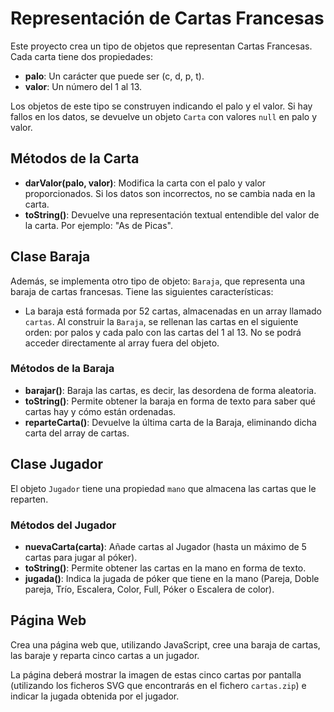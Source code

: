 # Representación de Cartas Francesas

Este proyecto crea un tipo de objetos que representan Cartas Francesas. Cada carta tiene dos propiedades:

- **palo**: Un carácter que puede ser (c, d, p, t).
- **valor**: Un número del 1 al 13.

Los objetos de este tipo se construyen indicando el palo y el valor. Si hay fallos en los datos, se devuelve un objeto `Carta` con valores `null` en palo y valor.

## Métodos de la Carta

- **darValor(palo, valor)**: Modifica la carta con el palo y valor proporcionados. Si los datos son incorrectos, no se cambia nada en la carta.
- **toString()**: Devuelve una representación textual entendible del valor de la carta. Por ejemplo: "As de Picas".

## Clase Baraja

Además, se implementa otro tipo de objeto: `Baraja`, que representa una baraja de cartas francesas. Tiene las siguientes características:

- La baraja está formada por 52 cartas, almacenadas en un array llamado `cartas`. Al construir la `Baraja`, se rellenan las cartas en el siguiente orden: por palos y cada palo con las cartas del 1 al 13. No se podrá acceder directamente al array fuera del objeto.
  
### Métodos de la Baraja

- **barajar()**: Baraja las cartas, es decir, las desordena de forma aleatoria.
- **toString()**: Permite obtener la baraja en forma de texto para saber qué cartas hay y cómo están ordenadas.
- **reparteCarta()**: Devuelve la última carta de la Baraja, eliminando dicha carta del array de cartas.

## Clase Jugador

El objeto `Jugador` tiene una propiedad `mano` que almacena las cartas que le reparten.

### Métodos del Jugador

- **nuevaCarta(carta)**: Añade cartas al Jugador (hasta un máximo de 5 cartas para jugar al póker).
- **toString()**: Permite obtener las cartas en la mano en forma de texto.
- **jugada()**: Indica la jugada de póker que tiene en la mano (Pareja, Doble pareja, Trío, Escalera, Color, Full, Póker o Escalera de color).

## Página Web

Crea una página web que, utilizando JavaScript, cree una baraja de cartas, las baraje y reparta cinco cartas a un jugador.

La página deberá mostrar la imagen de estas cinco cartas por pantalla (utilizando los ficheros SVG que encontrarás en el fichero `cartas.zip`) e indicar la jugada obtenida por el jugador.
